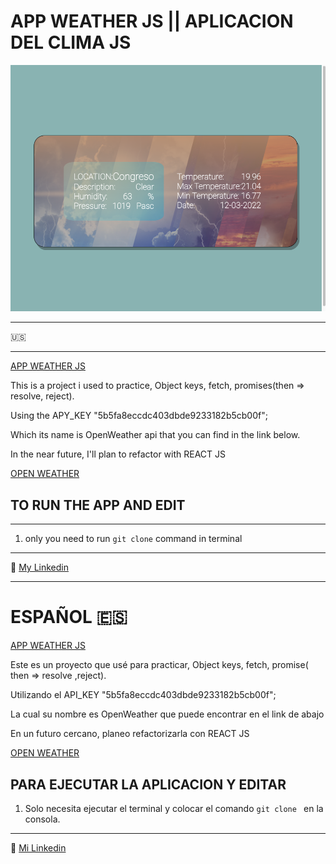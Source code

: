 # APP WEATHER JS || APLICACION DEL CLIMA JS

![CAPTURE](/App%20weather.png "APP SCREENSHOT")

---

:us:

---

[APP WEATHER JS ](https://jairmontenegro.github.io/Calculator-js/ "click to enter")

This is a project i used to practice, Object keys, fetch, promises(then => resolve, reject).

Using the APY_KEY "5b5fa8eccdc403dbde9233182b5cb00f";

Which its name is OpenWeather api that you can find in the link below.

In the near future, I'll plan to refactor with REACT JS

[OPEN WEATHER](https://openweathermap.org/api "click to enter")

## TO RUN THE APP AND EDIT

---

1. only you need to run `git clone` command in terminal

---

:round_pushpin: [My Linkedin](https://www.linkedin.com/in/jair-montenegro-2a9499218/ "Jair Montenegor Florez")

---

# ESPAÑOL :es:

[APP WEATHER JS](https://jairmontenegro.github.io/Calculator-js/ "click to enter")

Este es un proyecto que usé para practicar, Object keys, fetch, promise( then => resolve ,reject).

Utilizando el API_KEY "5b5fa8eccdc403dbde9233182b5cb00f";

La cual su nombre es OpenWeather que puede encontrar en el link de abajo

En un futuro cercano, planeo refactorizarla con REACT JS

[OPEN WEATHER](https://openweathermap.org/api "click to enter")

## PARA EJECUTAR LA APLICACION Y EDITAR

1. Solo necesita ejecutar el terminal y colocar el comando `git clone ` en la consola.

---

:round_pushpin: [Mi Linkedin](https://www.linkedin.com/in/jair-montenegro-2a9499218/ "Jair Montenegro Florez")

